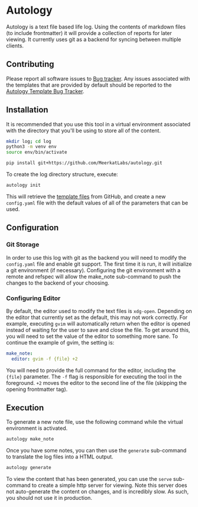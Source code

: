 # Autology

Autology is a text file based life log.  Using the contents of markdown files (to include frontmatter) it will provide a 
collection of reports for later viewing.  It currently uses git as a backend for syncing between multiple clients.

## Contributing

Please report all software issues to [Bug tracker](https://github.com/MeerkatLabs/autology/issues).  Any issues 
associated with the templates that are provided by default should be reported to the 
[Autology Template Bug Tracker](https://github.com/MeerkatLabs/autology_templates/issues).

## Installation

It is recommended that you use this tool in a virtual environment associated with the directory that you'll be using to 
store all of the content.  

```bash
mkdir log; cd log
python3 -m venv env
source env/bin/activate

pip install git+https://github.com/MeerkatLabs/autology.git
```

To create the log directory structure, execute:
 
```bash
autology init
```

This will retrieve the [template files](https://github.com/MeerkatLabs/autology_templates) from GitHub, and create a new
`config.yaml` file with the default values of all of the parameters that can be used.

## Configuration

### Git Storage

In order to use this log with git as the backend you will need to modify the `config.yaml` file and enable git support. 
The first time it is run, it will initialize a git environment (if necessary).  Configuring the git environment with a
remote and refspec will allow the make_note sub-command to push the changes to the backend of your choosing.

### Configuring Editor

By default, the editor used to modify the text files is `xdg-open`.  Depending on the editor that currently set as the 
default, this may not work correctly.  For example, executing `gvim` will automatically return when the editor is 
opened instead of waiting for the user to save and close the file.  To get around this, you will need to set the value
of the editor to something more sane.  To continue the example of gvim, the setting is:

```yaml
make_note:
  editor: gvim -f {file} +2
``` 

You will need to provide the full command for the editor, including the `{file}` parameter.  The `-f` flag is 
responsible for executing the tool in the foreground.  `+2` moves the editor to the second line of the file (skipping 
the opening frontmatter tag).

## Execution

To generate a new note file, use the following command while the virtual environment is activated.

```bash
autology make_note
```

Once you have some notes, you can then use the `generate` sub-command to translate the log files into a HTML output. 

```bash
autology generate
```

To view the content that has been generated, you can use the `serve` sub-command to create a simple http server for 
viewing.  Note this server does not auto-generate the content on changes, and is incredibly slow.  As such, you should
not use it in production.
